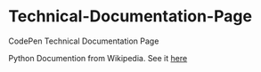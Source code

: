 # Technical-Documentation-Page
CodePen Technical Documentation Page

Python Documention from Wikipedia.
See it [here](https://michael-obele.github.io/T-D-Page/)